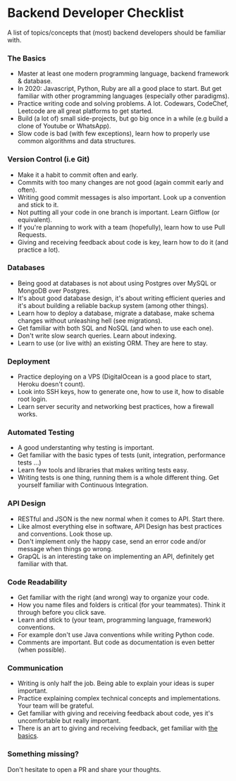 # Backend Developer Checklist
A list of topics/concepts that (most) backend developers should be familiar with. 

### The Basics
* Master at least one modern programming language, backend framework & database. 
* In 2020: Javascript, Python, Ruby are all a good place to start. But get familiar with other programming languages (especially other paradigms).
* Practice writing code and solving problems. A lot. Codewars, CodeChef, Leetcode are all great platforms to get started. 
* Build (a lot of) small side-projects, but go big once in a while (e.g build a clone of Youtube or WhatsApp). 
* Slow code is bad (with few exceptions), learn how to properly use common algorithms and data structures.

### Version Control (i.e Git)
* Make it a habit to commit often and early. 
* Commits with too many changes are not good (again commit early and often). 
* Writing good commit messages is also important. Look up a convention and stick to it. 
* Not putting all your code in one branch is important. Learn Gitflow (or equivalent).
* If you're planning to work with a team (hopefully), learn how to use Pull Requests. 
* Giving and receiving feedback about code is key, learn how to do it (and practice a lot). 

### Databases
* Being good at databases is not about using Postgres over MySQL or MongoDB over Postgres. 
* It's about good database design, it's about writing efficient queries and it's about building a reliable backup system (among other things). 
* Learn how to deploy a database, migrate a database, make schema changes without unleashing hell (see migrations). 
* Get familiar with both SQL and NoSQL (and when to use each one).
* Don't write slow search queries. Learn about indexing.  
* Learn to use (or live with) an existing ORM. They are here to stay. 

### Deployment
* Practice deploying on a VPS (DigitalOcean is a good place to start, Heroku doesn't count). 
* Look into SSH keys, how to generate one, how to use it, how to disable root login. 
* Learn server security and networking best practices, how a firewall works. 

### Automated Testing
* A good understanting why testing is important. 
* Get familiar with the basic types of tests (unit, integration, performance tests ...)
* Learn few tools and libraries that makes writing tests easy. 
* Writing tests is one thing, running them is a whole different thing. Get yourself familiar with Continuous Integration. 

### API Design
* RESTful and JSON is the new normal when it comes to API. Start there.
* Like almost everything else in software, API Design has best practices and conventions. Look those up. 
* Don't implement only the happy case, send an error code and/or message when things go wrong. 
* GrapQL is an interesting take on implementing an API, definitely get familiar with that.

### Code Readability
* Get familiar with the right (and wrong) way to organize your code.
* How you name files and folders is critical (for your teammates). Think it through before you click save. 
* Learn and stick to (your team, programming language, framework) conventions.
* For example don't use Java conventions while writing Python code. 
* Comments are important. But code as documentation is even better (when possible). 

### Communication
* Writing is only half the job. Being able to explain your ideas is super important. 
* Practice explaining complex technical concepts and implementations. Your team will be grateful. 
* Get familiar with giving and receiving feedback about code, yes it's uncomfortable but really important. 
* There is an art to giving and receiving feedback, get familiar with [the basics](https://buffer.com/resources/how-to-give-receive-feedback-work/). 

### Something missing?
Don't hesitate to open a PR and share your thoughts. 
